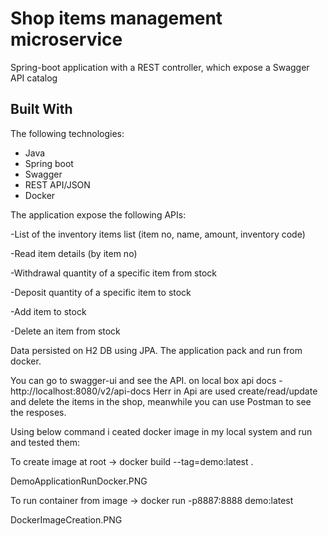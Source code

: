 # Shop items management microservice
Spring-boot application with a REST controller, which expose a Swagger API catalog

## Built With
The following technologies:

- Java
- Spring boot 
- Swagger 
- REST API/JSON
- Docker 

The application expose the following APIs:

-List of the inventory items list (item no, name, amount, inventory code)      

-Read item details (by item no)       

-Withdrawal quantity of a specific item from stock             

-Deposit quantity of a specific item to stock			                                 

-Add item to stock						                                                     

-Delete an item from stock


Data persisted on H2 DB using JPA. The application pack and run from docker.

You can go to swagger-ui and see the API. on local box api docs - http://localhost:8080/v2/api-docs
Herr in Api are used create/read/update and delete the items in the shop,  meanwhile you can use Postman to see the resposes.

Using below command i ceated docker image in my local system and run and tested them:

To create image at root -> docker build --tag=demo:latest . 

DemoApplicationRunDocker.PNG

To run container from image -> docker run -p8887:8888 demo:latest

DockerImageCreation.PNG





